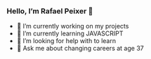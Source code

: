 ### Hello, I’m Rafael Peixer 👋

- 🔭 I’m currently working on my projects
- 🌱 I’m currently learning JAVASCRIPT
- 🤔 I’m looking for help with to learn
- 💬 Ask me about changing careers at age 37

